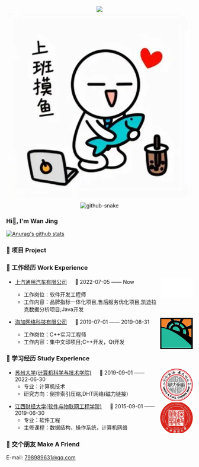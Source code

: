 <!-- 主页参考这位老哥 https://github.com/sun0225SUN/sun0225SUN.git -->

<div align="center">

<!-- 动态打字效果 -->
<div>
    <a href="https://space.bilibili.com/326379142?spm_id_from=333.1007.0.0">
      <img src="https://readme-typing-svg.demolab.com?font=Fira+Code&pause=1000&width=435&lines=console.log(%22Hello%2C%20World%22);教练，我想打篮球😭&center=true&size=27" />
    </a>
  </div>

   <!-- some pictures 一些图片 -->
   <source media="(prefers-color-scheme: dark)" srcset="img\摸鱼.webp" />
    <source media="(prefers-color-scheme: light)" srcset="img\摸鱼.webp" height="225px" />
    <img src="img\摸鱼.webp" />
 

  <!-- Snake Code Contribution Map 贪吃蛇代码贡献图 -->
<picture>
    <source media="(prefers-color-scheme: dark)" srcset="https://cdn.jsdelivr.net/gh/jcsdwj/jcsdwj/profile-snake-contrib/github-contribution-grid-snake-dark.svg" />
    <source media="(prefers-color-scheme: light)" srcset="https://cdn.jsdelivr.net/gh/jcsdwj/jcsdwj/profile-snake-contrib/github-contribution-grid-snake.svg" />
    <img alt="github-snake" src="https://cdn.jsdelivr.net/gh/jcsdwj/jcsdwj/profile-snake-contrib/github-contribution-grid-snake-dark.svg" />
  </picture>
</div>

### Hi🏀, I'm Wan Jing

[![Anurag's github stats](https://github-readme-stats.vercel.app/api?username=jcsdwj&theme=merko)](https://github.com/jcsdwj/github-readme-stats)

### 📁 项目 Project

### 🏢 工作经历 Work Experience
<img align="right" width="88" src="./img/上汽通用.png" />

- [上汽通用汽车有限公司](https://www.saic-gm.com/www/) &emsp; 📌 2022-07-05 —— Now

  - 工作岗位：软件开发工程师
  - 工作内容：品牌指标一体化项目,售后服务优化项目,凯迪拉克数据分析项目;Java开发

<img align="right" width="88" src="./img/海加网络.png" />

- [海加网络科技有限公司](http://www.highguard.com.cn/) &emsp; 📌 2019-07-01 —— 2019-08-31

  - 工作岗位：C++实习工程师
  - 工作内容：集中文印项目;C++开发，Qt开发

### 🏫 学习经历 Study Experience
<img align="right" width="88" src="./img/苏州大学.png" />

- [苏州大学(计算机科学与技术学院)](https://scst.suda.edu.cn/) &emsp; 📌 2019-09-01 —— 2022-06-30
  - 专业：计算机技术
  - 研究方向：倒排索引压缩,DHT网络(磁力链接)

<img align="right" width="88" src="./img/江西财经大学.png" /> 

- [江西财经大学(软件与物联网工程学院)](https://software.jxufe.edu.cn/) &emsp; 📌 2015-09-01 —— 2019-06-30
  - 专业：软件工程
  - 主修课程：数据结构，操作系统，计算机网络

### 🥂 交个朋友 Make A Friend
E-mail: 798989631@qq.com

